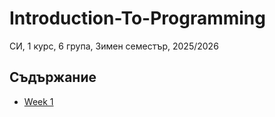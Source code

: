 # Introduction-To-Programming
СИ, 1 курс, 6 група, Зимен семестър, 2025/2026
## Съдържание
- [Week 1](#week1)
